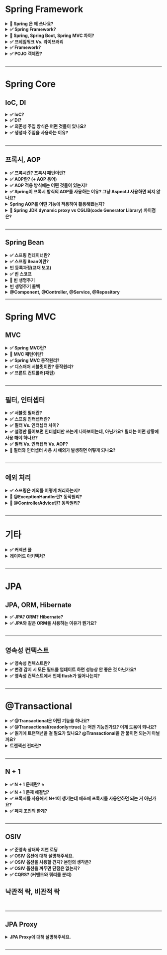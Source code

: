 # Spring Framework

<details>
    <summary><b>🔼 Spring 은 왜 쓰나요?</b></summary>

- Java 기반의 프레임워크 👉  **Java가 갖는 객체 지향 언어의 특성을 잘 살릴 수 있는 프레임워크** 
- 예) IoC, DI의 개념을 활용하여 다형성을 충분히 만족시킴   

</details>

<details>
    <summary><b>✅ Spring Framework?</b></summary>

- 자바 엔터프라이즈 개발을 편하게 해주는 **경량급 오픈소스 애플리케이션 프레임워크**
- 엔터프라이즈 애플리케이션을 개발하는데 필요한 인프라를 제공함으로써, 개발자는 비즈니스 로직에만 집중할 수 있다. 
- 스프링의 프레임워크의 중요한 특징으로는 `의존성 주입`, `제어의 역전` 등이 있다.  

---

### Spring 

- 자바 엔터프라이즈 개발을 편하게 해주는 **경량급 오픈소스 애플리케이션 프레임워크**
- **Lightweight Java Applicaion Framework**
  - 목표: POJO 기반(경량급)의 엔터프라이즈 애플리케이션 개발을 쉽고 편하게 할 수 있게한다.
  - 자바 애플리케이션을 개발하는데 필요한 인프라를 제공 👉 개발자는 애플리케이션 비즈니스 로직에 집중할 수 있게 된다.
- 동적인 웹 사이트를 개발하기 위한 여러 가지 서비스를 제공한다.

> 💡 자바 엔터프라이즈
>  - 웹 프로그래밍에 필요한 기능을 다수 포함
>  - JSP, Servlet, JDBC 등

</details>

<details>
    <summary><b>🔼 Spring, Spring Boot, Spring MVC 차이?</b></summary>

---

- `Spring`
  - POJO 객체 기반의 엔터프라이즈 애플리케이션 개발을 쉽고 편하게 할 수 있게하는 프레임워크
  - `DI`, `IoC`를 적절히 사용해서 느슨하게 결합된 애플리케이션을 개발할 수 있게함.
  - 문제: 스프링 기반으로 개발을 할 때 **필요한 라이브러리를 등록하기 위한 많은 설정을 필요로 한다.** 
    - 라이브러리간 종속성, 버전 호환성 등을 신경써야함

- `Spring Boot` 
  - 스프링 프레임워크의 모듈
  - 스프링에서 제공하는 **많은 라이브러리를 기본 설정 값으로 자동으로 설정**할 수 있게 해준다.
    - 👉 Spring MVC 역시 편하게 사용할 수 있도록 해준다.
  - **개발자는 종속성이나 버전 호환성에 대해 걱정할 필요가 없게 됨**

- `Spring MVC`
  - MVC 패턴을 구현할 수 있도록 지원해주는 스프링 '프레임워크'

--- 

- [Spring Boot vs. Spring MVC vs. Spring 의 비교](https://blog.naver.com/PostView.nhn?isHttpsRedirect=true&blogId=sthwin&logNo=221271008423&parentCategoryNo=&categoryNo=50&viewDate=&isShowPopularPosts=true&from=search)

</details>

<details>
    <summary><b>✅ 프레임워크 Vs. 라이브러리</b></summary>

- 공통점
  - 둘 다 **다른 누군가가 작성해둔 코드**, 프로젝트를 위해서 가져다 쓴다.
- 차이점
  - **프로그램 `제어의 주도권`이 누구한테 있느냐**
- `프레임워크`
  - 이미 정해진 규칙에 따라 코드를 작성하고, 프레임워크가 내가 작성한 코드를 호출하여 프로그램을 제어 
  - 라이브러리를 포함
  - `JUnit5`를 사용하여 코드를 작성하고, 실행은 Junit의  `@Test` 어노테이션이 대신해준다.  
- `라이브러리`
  - 내가 코드를 호출해서 컨트롤하는 거면 라이브러리. 

![](https://img1.daumcdn.net/thumb/R1280x0/?scode=mtistory2&fname=https%3A%2F%2Fblog.kakaocdn.net%2Fdn%2FXs3xz%2FbtqHByulBdl%2Fku7QE8veHKu4qzKeWkIPVk%2Fimg.png)

---

- https://www.youtube.com/watch?v=t9ccIykXTCM
- https://nhj12311.tistory.com/382

</details>

<details>
    <summary><b>✅ Framework?</b></summary>

- 프레임워크란 응용 프로그램이나 소프트웨어 솔루션 개발을 수월하기 위해 구조, 틀이 제공된 소프트웨어 환경

</details>


<details>
    <summary><b>✅ POJO 객체란?</b></summary>

- 프레임워크 인터페이스나 클래스를 구현하거나 확장하지 않은 단순 클래스
- Java에서 제공하는 기본 API외에는 종속되지 않아 코드가 간결하고 테스트 자동화에 유리
- Spring에서는 도메인과 비즈니스 로직을 수행하는 대상 이 POJO 대상이 될 수 있다. 

</details>

<br>

---

# Spring Core

## IoC, DI

<details>
    <summary><b>✅ IoC?</b></summary>

- 객체의 생성에서부터 생명주기의 관리까지 모든 객체에 대한 제어권이 바뀐 것을 의미 
  - 또는 제어 권한을 자신이 아닌 다른 대상에게 위임하는 것

- 개발자는 프레임워크에 필요한 부품을 개발하고 조립하는 방식으로 개발 &  최종 호출은 개발자가 아니라 프레임워크의 내부에서 결정된 대로 이뤄지게 되는데 이런 현상을 `제어의 역전`이라고 함

- Spring에서는 `IoC 컨테이너`를 통해 객체의 생성주기를 관리함으로써 `IoC`를 구현

</details>

<details>
    <summary><b>✅ DI?</b></summary>

- DI는 스프링에서 지원하는 `IoC의 형태`
- **클래스 사이의 의존관계를 빈 설정 정보를 바탕으로 컨테이너가 자동으로 연결해주는 것**
  - Bean 설정 파일에 의존관계가 필요하다는 정보만 추가함으로써 👉 오브젝트의 레퍼런스를 컨테이너가 주입을 해준다.
  - 런타임에 동적으로 의존관계가 생긴다. (컨테이너가 흐름의 주체가 된다.)

- 장점 
  - DI를 통해 `결합도`를 낮출 수 있다.
  - 객체에 대한 독립적인 테스트가 가능해진다. 
- 단점
  - DI를 설정하는 작업이 필요하므로, 간단한 프로그램에서는 이 과정이 번거로울 수 있음.
  - 코드 추적이 어려움. 
    - 의존성이 주입되었을 때 비로소 어떤 객체가 주입되었는지 알 수 있다.

> 💡 `컨테이너` 
>  - 프레임워크기반의 개발에서는 프레임워크가 자신이 흐름의 주체가 되어 필요할 때마다 애플리케이션을 호출하여 진행
>  - 이 때 `흐름의 제어권`을 가지는 것이 컨테이너

> 💡 `결합도`: 구현체에 의존하느냐 추상체에 의존하느냐

---

- https://www.nextree.co.kr/p11247/

</details>

<details>
    <summary><b>✅ 의존성 주입 방식은 어떤 것들이 있나요?</b></summary>

- 생성자 주입
  - 필요한 의존성을 모두 포함하는 생성자를 만들고, 해당 생성자를 통해 의존성 주입
  - 생성자 호출 시점에 딱 한 번만 주입되는 것이 보장됨
  - **불변, 필수** 의존관계에 사용.

- Setter 주입
  - 필드값을 수정하는 메서드를 통해 주입
  - **선택, 변경** 가능성이 있는 의존관계에 사용

```java
@Autowired
public void setMemberRepository(MemberRepository memberRepository) {
    this.memberRepository = memberRepository;
}
  ```


- 필드 주입 
  - 필드에 `@Autowired`를 통해 의존성 주입
  - 외부에서 접근이 불가능
  - DI 프레임워크가 없으면 아무것도 할 수 없는 객체가 된다.
  - 외부에서 접근이 불가능해서 테스트 하기 힘들다는 치명적인 단점

</details>

<details>
    <summary><b>✅ 생성자 주입을 사용하는 이유?</b></summary>

- **대부분의 의존성 주입은 한 번 일어나고 난 뒤에 애플리케이션 종료때까지 유지 됨**
  - 중간에 의존관계가 변경되면 예상치 못한 흐름으로 넘어간다. 👉 의도와 다르게 동작 위험
- `Setter 주입`을 사용하면 `public`으로 접근 제어를 열어야하고, 누군가 실수로 필드값을 변경할 수도 있다. 
- `필드 주입`의 경우 외부에서 접근이 불가능하므로 테스트를 할 수가 없다. 
- 생성자 주입은 객체를 생성할 때 딱 1번만 호출되므로 이후에 호출되는 일이 없다. 따라서 불변하게 설계할 수 있다.

</details>

<br>

---

## 프록시, AOP

<details>
    <summary><b>✅ 프록시란? 프록시 패턴이란?</b></summary>

### 프록시

- 클라이언트가 요청한 결과를 서버에 직접 요청하는 것이 아닌, **대리자를 통해서 간접적으로 요청**할 수 있는데, 여기서 대리자를 `프록시`라 한다.
- 클라이언트 ➡️ 프록시 ➡️ 서버

- 특징 
  - `대체 가능성` 
    - 객체에서 프록시가 되려면, 클라이언트는 실제 서버에게 요청했는지 프록시에게 요청했는지 조차 몰라야한다.

- 주요 기능 
  - `접근 제어`
    - 권한에 따른 접근 차단
    - 캐싱
    - 지연 로딩
  - `부가 기능 추가`
    - 원래 서버가 제공하는 기능에 대해 부가 기능 수행
    - 예) 요청값이나 응답값을 조

### 프록시 패턴 

- 프록시를 이용하여 **특정 객체에 대한 접근을 제어하거나 기능을 추가**할 수 있는 패턴

- 예시
  - JPA에서, 연관된 엔티티를 조회할 때 `Lazy Loading`으로 설정한 경우 프록시 객체가 주입됨.
  - `@Transactional`을 이용하면 스프링 AOP로 인해 해당 객체의 프록시 객체를 만들어서 주입하여 사용.

- 장점
  - `OCP` 만족
    - 기능은 확장하면서, 기존 객체의 변경은 없음 👉 `OCP`

- 단점
  - 프록시 객체가 생성됨에 따라 복잡도 증가. 처리 속도 증가

</details>



<details>
    <summary><b>✅ AOP란? (+ AOP 용어)</b></summary>

### AOP (Aspect-Oriented Programming)

- **애플리케이션 로직을 핵심 기능과 부가 기능으로 나누고, 여러 곳에서 사용되는 부가 기능. 즉 공통 관심 사항을 분리하는 방식의 프로그래밍**을 말한다.
  - 예) 로깅, 데이터베이스 연결
  
- 장점
  - **중복 코드가 줄어듦**
  - **변경 지점이 하나**가 되도록 잘 모듈화 시킴 👉 OOP 단점 극복

### 용어 정리



</details>

<details>
    <summary><b>✅ AOP 적용 방식에는 어떤 것들이 있는지?</b></summary>

### 1. 컴파일 시점 

- `.java` 파일을 컴파일러를 이용해서 `.class`를 만드는 시점에 부가 로직을 추가하는 방식.

- 단점
  - AspectJ가 제공하는 별도의 컴파일러를 사용해야하고, 설정이 복잡. 
  - `AspectJ`를 직접 사용해야한다

- 조인 포인트
  - 모든 지점(생성자, 필드값 접근, static 메서드 접근 & 실행)

> 💡 조인 포인트?
> - 생성자, static 메서드 접근 & 실행 등 **AOP를 적용할 수 있는 지점**
   
### 2. 클래스 로딩 시점 

- `.class` 파일을 `JVM`에 올리기 전에 바이트코드를 조작하여 위빙하는 방식(로드타임 위빙)

- 단점
  - 자바를 실행할 때 별도의 옵션(java -javaagent)을 통해 클래스 로더 조작기를 지정해야함
    - 번거롭고 운영하기 어려움
  - `AspectJ`를 직접 사용해야한다

- 조인 포인트
  - 모든 지점(생성자, 필드값 접근, static 메서드 접근 & 실행)

> 💡 위빙
> - 원본 로직에 부가 로직이 추가되는 것
> - 애스펙트와 실제 코드를 연결해서 붙이는 것

### 3. 런타임 시점

- 클래스 로더에 클래스가 올라가고, **자바가 이미 실행되고 난 후에 부가로직을 추가하는 방식**
- 실제 대상 코드는 그대로 유지. 프록시를 통해 부가 기능이 적용
  - 항상 프록시를 통해야 부가 기능을 사용할 수 있다.
- `Spring AOP`가 사용하는 방식

- 장점
  - 별도의 컴파일러나 실행 옵션을 지정하지 않아도 된다. 스프링만 있으면 사용가능.

- 조인 포인트
  - **메서드 실행 시점으로 제한**된다.
    - **프록시는 메서드 오버라이딩 개념으로 동작**하기 때문에 생성자나 static 메서드, 필드값 접근에는 사용 불가.

---

> 💡스프링은 AspectJ의 문법을 차용하고 프록시 방식의 AOP를 적용한다. AspectJ를 직접 사용하는 것이 아니다. 

</details>

<details>
    <summary><b>✅ Spring이 프록시 방식의 AOP를 사용하는 이유? 그냥 AspectJ 사용하면 되지 않나요?</b></summary>

- 그냥 AspectJ를 사용하면 `런타임`이 아닌 `컴파일 타임`과 `클래스 로드` 시점에 애스펙트를 적용해야함
- 그러기 위해서는 **별도의 컴파일러**를 사용하거나 **자바 실행옵션**, **AspectJ 전용 문법**등 번거롭고 복잡함
- 👉 스프링만 있으면 사용가능한 DI, IoC 개념 등을 이용하여 프록시를 이용해 AOP를 적용 가능. 

</details>

<details>
    <summary><b>Spring AOP를 어떤 기능에 적용하여 활용해봤는지?</b></summary>
</details>

<details>
    <summary><b>🔼 Spring JDK dynamic proxy vs CGLIB(code Generator Library) 차이점은?</b></summary>

- 기존 Proxy 패턴을 이용한 프록시의 문제
  - 부가 기능 코드의 중복이 생긴다
  - 매번 프록시 객체를 생성해야함 👉코드의 복잡도 증가 

![](https://img1.daumcdn.net/thumb/R1280x0/?scode=mtistory2&fname=https%3A%2F%2Fblog.kakaocdn.net%2Fdn%2FezX5oG%2FbtrOY9OTpAj%2ForkSBdcoHI8SHP1WeVmQHK%2Fimg.png)

- Spring AOP를 통해 프록시 객체를 생성할 때, 해당 객체가 인터페이스를 구현 유무의 차이
  - 구현하는 경우 👉 JDK dynamic proxy
  - 구현 안 하는 경우 👉 CGLIB

- ProxyBeanFactory
  - Spring에서 프록시를 Bean으로 만들어주는 하나의 객체

- JDK Dynamic Proxy
  - Reflection을 이용하여 프록시 객체를 생성 👉 속도가 느리다. (동적으로 Class를 Load 하고, Heap에 객체를 띄우는 선행 절차가 존재하기에 나타나는 결과이다.)
  - 인터페이스가 있어야 한다.
- CGLIB
  - 바이트 코드를 조작해서 프록시를 만듦으로 빠르다.
  - 상속 방식으로 구현되어 인터페이스가 없어도된다.
  - Spring Boot의 기본 방식

---

- https://huisam.tistory.com/entry/springAOP
- https://gmoon92.github.io/spring/aop/2019/04/20/jdk-dynamic-proxy-and-cglib.html

</details>

<br>

---


## Spring Bean

<details>
    <summary><b>✅ 스프링 컨테이너란?</b></summary>

- **자바 객체의 생명 주기를 관리하며, 생성된 자바 객체들에게 추가적인 기능을 제공하는 역할**
- 예를 들면, 스프링 빈을 생성하고, 의존성 주입이 필요한 곳에 레퍼런스를 할당해준다.
- `ApplicationContext`를 스프링 컨테이너라고 한다. 

</details>

<details>
    <summary><b>✅ 스프링 Bean이란?</b></summary>

- 스프링 컨테이너 안에 들어있는 객체
- 스프링 컨테이너 초기화 시 빈 객체 생성, 의존 객체 주입 및 초기화
- 스프링 컨테이너 종료 시 빈 객체 소멸

</details>

<details>
    <summary><b>빈 등록과정(교재 보고)</b></summary>



</details>

<details>
    <summary><b>✅ 빈 스코프</b></summary>

- 빈 스코프란, **빈이 존재할 수 있는 범위**를 의미

### 스프링이 지원하는 다양한 스코프 범위

- `싱글톤 스코프`
  - 스프링 빈의 기본 스코프
  - 스프링 컨테이너의 시작과 종료까지 1개의 객체로 유지
  - **싱글톤 빈 객체는 여러 쓰레드에 의해 공유되기 때문에 Stateless로 설계하는 것이 중요**

- `프로토타입 스코프`
  - 빈의 생성, 의존관계 주입, 초기화까지만 관여하고 더 이상 컨테이너가 관리하지 않는 스코프
  - 매번 **요청마다 생성하고** 클라이언트에게 반환한다음에 더 이상 관리 안 함
  - **싱글톤은 스프링 컨테이너가 생성될 때 빈이 생성되는데, 프로토타입은 요청이 있을 때만 생성됨**
  - @Autowired의 지원을 받을 수 있음 -> DI 가능 
  - [언제 사용하는가](https://www.inflearn.com/questions/415649/%ED%94%84%EB%A1%9C%ED%86%A0%ED%83%80%EC%9E%85-%EB%B9%88%EC%97%90-%EB%8C%80%ED%95%9C-%EC%A7%88%EB%AC%B8)

```java
@Scope("prototype")
@Component
public class HelloBean {}
```

- 웹 관련 스코프
  - `request`
    - 웹 요청이 들어오고 나갈 때까지 유지되는 스코프
    - 로깅을 하기 위해 요청이 들어올 때 생성할 때 로깅, 빈이 종료되기전에 `@PreDestroy`로 로깅 남긴다.
  - `session`
    - 웹 세션이 생성되고 종료될 때까지 유지되는 스코프
  - `application`
    - 웹의 서블릿 컨텍스트와 같은 범위로 유지되는 스코프
      - 서블릿 컨텍스트는 web application내에 있는 모든 서블릿들을 관리하며 정보공유할 수 있게 도와 주는 역할 을 하는데, 톰캣 컨테이너가 실행 시 애플리케이션 하나당 한개의 서블릿컨텍스트가 생성된다.
      - 생명 주기는 보통 톰캣의 시작과 종료와 일치한다.

</details>

<details>
    <summary><b>🔼 빈 생명주기</b></summary>

> 스프링 컨테이너 생성 -> 스프링 빈 생성 -> 의존 관계 주입 -> 초기화 콜백 -> 사용 -> 소멸 전 콜백 -> 스프링 컨테이너 종료
- 스프링 컨테이너에 의해 생명주기가 관리된다.
- 스프링 컨테이너 초기화 시 빈 객체 생성, 의존 관계를 주입하고 초기화 
- 싱글톤 빈들은 컨테이너 종료 전 소멸 전 콜백이 발생
- 초기화와 소멸 메서드는 애노테이션으로 @PostConstruct, @PreDestroy 를 사용하는 것이 권장된다

</details>

<details>
    <summary><b>빈 생명주기 콜백</b></summary>



</details>


<details>
    <summary><b>@Component, @Controller, @Service, @Repository</b></summary>
</details>

---

# Spring MVC

## MVC

<details>
    <summary><b>✅ Spring MVC란?</b></summary>

- **웹 애플리케이션 개발을 위한 MVC 패턴 기반의 Spring 프레임워크**
- `디스패처 서블릿` 등을 활용하여 해당 애플리케이션으로 들어오는 모든 요청을 핸들링 & 공통 작업을 처리

</details>

<details>
    <summary><b>🔼 MVC 패턴이란?</b></summary>

- 정의
  - 애플리케이션의 개발 영역을 Model, View, Controller로 나눠 각 역할에 맞는 코드를 작성
  - 사용자 인터페이스(UI)와 도메인 로직을 분리함으로써 서로에게 영향이 가지 않게한다. 
    - 👉 각자의 독립적인 개발과 유지보수를 용이하게 함

- MVC
  - Model
    - 데이터와 비즈니스 로직을 처리  
    - 비즈니스 로직을 처리한 데이터의 결과
  - View
    - 클라이언트에게 보여줄 화면을 처리 
  - Controller
    - 클라이언트에게 요청을 받는 엔드포인트
    - Model에게 요청을 전달하고, 데이터를 리턴 받아 처리 & View로 리턴

- 장점
  - 과거에는 Controller에 다 담아두고 처리했다.
  - 기능 별로 코드를 분리하여, 가독성을 높이고 재사용성을 증가시킨다.

- 단점  
  - 프로그램 규모가 커짐에 따라 유지보수가 쉽지 않음(why?)

</details>

<details>
    <summary><b>✅ Spring MVC 동작원리?</b></summary>

![](https://camo.githubusercontent.com/d7cef9e49a490593b9ef01173bc8b685394a898e62d254e323ea5a6931279763/68747470733a2f2f6261636b746f6e792e6769746875622e696f2f6173736574732f696d672f706f73742f696e746572766965772f736572766c65742d362e504e47)

1. 디스패처 서블릿이 요청을 받음
2. 핸들러 매핑을 통해 요청을 처리할 핸들러 조회
3. 핸들러에게 요청을 위임할 핸들러 어댑터를 조회, 핸들러에게 요청 위임
4. 핸들러는 비즈니스 로직을 수행하고 `ModelAndView` 로 변환해서 반환
   - ModelAndView: 
     - 디스패처 서블릿에 의해 처리될 뷰를 직접 지정할 수 있고 Model(entity)부분에 있는 데이터를 전달 할 수 있도록 하는 객체
5. viewResolver를 호출
   - 적절한 viewResolver를 찾고 해당 viewResolver를 호출한다.
   - RestController라면 이 과정과 이후 과정 없이 컨버터를 이용해 바로 결과값을 리턴한다.
   - `ViewResolver`:
     - ModelAndView 객체를 View 영역으로 전달하기 위해 알맞은 View 정보를 설정하는 역할 
6. view 반환
   - viewResolver는 뷰의 논리 이름을 물리 이름으로 바꾸고, 렌더링 역할을 담당하는 뷰 객체를 반환
7. view 렌더링
   

</details>

<details>
    <summary><b>✅ 디스패처 서블릿이란? 동작원리?</b></summary>

- 정의
  - HTTP 프로토콜로 들어오는 모든 **요청을 가장 먼저 받아**, **적합한 컨트롤러를 찾아 요청을 위임하는 `프론트 컨트롤러`**
  
- 장점
  - 과거에는 서블릿에 대해 URL을 매핑하기 위해 web.xml 에 모두 등록해줘야 했음 
  - 👉 **디스패처 서블릿의 등장으로 해당 어플리케이션으로 들어오는 모든 요청을 핸들링**해주고 `공통 작업`을 처리
  - **컨트롤러만 구현해두면 디스패처 서블릿이 알아서 요청을 위임해주게 됨**

- 동작원리 

![](https://img1.daumcdn.net/thumb/R1280x0/?scode=mtistory2&fname=https%3A%2F%2Fblog.kakaocdn.net%2Fdn%2FbImFbg%2FbtrGzZMTuu2%2FCkY4MiKvl5ivUJPoc5I3zk%2Fimg.png)

1. 클라이언트의 요청을 디스패처 서블릿이 받음
2. 요청을 위임할 컨트롤러 조회 
   - 핸들러 매핑을 통해 URL에 매핑된 핸들러(컨트롤러)를 조회
3. 요청을 핸들러로 전달할 `핸들러 어댑터`를 찾아 요청을 위임
   - 직접 요청을 전달하는 것이 아니라 어댑터를 통해 위임하는 이유
     - 컨트롤러의 구현 방식(Controller 인터페이스, 어노테이션)이 다양하므로
   - 어댑터 패턴
     - 호환되지 않는 인터페이스를 가진 객체들이 협업할 수 있도록 하는 구조적 디자인 패턴
4. 핸들러 어댑터가 컨트롤러에게 요청을 위임
   - 컨트롤러로 요청을 위임한 전/후에 공통적인 작업이 필요
   - 예시
     - 인터셉터
     - `ArgumentResolver` 👉 `@RequestBody`, `@RequestParam` 등을 처리
     - `ReturnValueHandler` 👉 ResponseEntity의 Body를 직렬화
5. 비즈니스 로직 처리
6. 컨트롤러가 리턴값을 리턴
7. 핸들러 어댑터가 리턴값을 처리
   - `ReturnValueHandler` 👉 ResponseEntity의 Body를 직렬화
8. 서버의 응답을 클라이언트로 반환함
   - 필터를 거쳐 최종적으로 클라이언트로 반환

--- 

- [[Spring] Dispatcher-Servlet(디스패처 서블릿)이란? 디스패처 서블릿의 개념과 동작 과정](https://mangkyu.tistory.com/18)

</details>

<details>
    <summary><b>✅ 프론트 컨트롤러(패턴)</b></summary>

- 정의 
  - 서블릿 컨테이너의 제일 앞에서, 서버로 들어오는 클라이언트의 모든 요청을 받아 처리해주는 컨트롤러. 
  - MVC 구조에서 함께 사용되는 디자인 패턴

- 서블릿 컨테이너
  - WAS 내부에서 개발자 대신 서블릿을 관리

</details>

<br>

---

## 필터, 인터셉터 

<details>
    <summary><b>✅ 서블릿 필터란?</b></summary>

- 서블릿에서 제공하는 기능으로, **디스패처 서블릿에 요청이 전달되기 전/후** 에 URL 패턴에 맞는 요청에 대해 부가작업을 처리할 수 있는 기능 제공

- `웹 컨테이너`에서 관리

- 용도
  - 모든 요청에 대한 로깅/검사
  - 이미지/데이터 압축, 문자열 인코딩

- 메서드
  - `init()`
    - 필터 객체 초기화.
  - `doFilter()`
    - URL 패턴에 맞는 모든 HTTP 요청이 디스패처 서블릿으로 전달되기 전에 웹 컨테이너에 의해 실행되는 메소드
  - `destroy()`
    - 필터 객체가 소멸될 때 호출되는 메서드
    - 서블릿 컨테이너가 종료될 때 1회 호출 

</details>

<details>
    <summary><b>✅ 스프링 인터셉터란?</b></summary>

- Spring이 제공하는 기술로써, 디스패처 서블릿이 **컨트롤러를 호출하기 전/후**에 요청과 응답을 참조하거나 가공할 수 있는 기능을 제공.

- `스프링 컨테이너`에서 관리 
  - `@ControllerAdvice`, `@ExceptionHandler` 와 같은 스프링에서 제공하는 예외처리 사용 가능.
  
- 용도
  - API 호출에 대한 로깅/검사
  - Controller로 넘겨주는 데이터의 가공

- 메서드 
  - `preHandle()`
    - 핸들러 호출 전 실행
  - `postHandle()`
    - 핸들러 호출 후 실행
    - 핸들러(컨트롤러) 하위 계층에서 예외 발생 시 실행 X
  - `afterCompletion()`
    - 핸들러 호출 후 `postHandle()`까지 실행되고 나서 실행
    - 뷰가 렌더링 된 이후에 호출
    - 핸들러(컨트롤러) 하위 계층에서 예외 발생하더라도 반드시 실행 됨.
  
<img width="777" alt="image" src="https://github.com/haero77/Today-I-Learned/assets/65555299/5c531635-fe07-4fb3-8fd1-a04235c87c7b">


</details>

<details>
    <summary><b>✅ 필터 Vs. 인터셉터 차이?</b></summary>

- **관리되는 컨테이너**가 다르다.
  - 필터는 웹 컨테이너
  - 인터셉터는 스프링 컨테이너에서 관리 👉 Spring 에서 제공하는 예외처리 가능.

- **Spring 예외 처리 적용 여부**
  - 인터셉터는 스프링 컨텍스트 안에서 관리되므로 `@ControllerAdvice`, `@ExceptionHandler` 와 같은 스프링에서 제공하는 예외처리 사용 가능.

- **HttpServletRequest, Response 객체 조작 여부** 
  - 필터는 다음 필터로 넘어가기 전에 Request, Response **객체 자체를 변경 가능** 
  - 인터셉터는 Request, Response 객체 자체를 변경할 수는 없지만 **값은 조작 가능**
  
</details>

<details>
    <summary><b>✅ 설명만 들어보면 인터셉터만 쓰는게 나아보이는데, 아닌가요? 필터는 어떤 상황에 사용 해야 하나요?</b></summary>

- 둘의 가장 큰 차이는 스프링 컨텍스트에 속하냐의 여부.

- 필터는 스프링 컨텍스트에 속하지 않는다.
  - **스프링과 무관하게 전역적으로 처리해야하는 작업**에 사용하면 좋다.
    - 예) 문자열 인코딩
    
- 인터셉터는 스프링 컨텍스트에 속한다. 
  - 클라이언트의 요청에 대해 전역적으로 처리 해야하는 작업에 사용하면 좋다.
  - 예를 들면 `인가`는 특정 그룹에 대해서는 권한이 없는 등의 처리를 해주어야하는데, 이러한 작업들을 컨트롤러와 가까운 인터셉터가 처리하기 좋다. 

</details>

<details>
    <summary><b>✅ 필터 Vs. 인터셉터 Vs. AOP?</b></summary>

- **사용 목적의 차이**
  - 웹과 관련된 공통 관심사를 처리할 때는 HTTP 헤더나 URL 정보 등도 필요한데, 필터와 인터셉터는 **`HttpServletRequest` 객체를 제공.** 
  - `필터`: 
    - 스프링과 무관하게 처리해야하는 작업
    - 예) 문자열 인코딩
  - `인터셉터`: 
    - Controller로 넘겨주는 정보(데이터)의 가공
    - 예) 특정 사용자는 특정 기능을 사용 못하게 막는 등의 세부적인 보안 작업
  - `AOP`: 
    - 비즈니스단의 메서드에서 조금 더 세밀하게 조정하고 싶을 때. 
    - 예) 특정 메서드의 트랜잭션 처리

- **적용 대상, 실행 위치가 다름**
  - 필터, 인터셉터: 
    - 적용 대상을 URL로 구분
    - 필터는 디스패처 서블릿 전/후
    - 인터셉터는 컨트롤러 전/후
  - AOP: 
    - URL, 파라미터, 어노테이션 등 PointCut이 지원하는 방법으로 대상 지정 

---

- [[Spring] Filter, Interceptor, AOP 차이 및 AOP를 사용하여 Logging을 구현한 이유](https://velog.io/@miot2j/Spring-Filter-Interceptor-AOP-%EC%B0%A8%EC%9D%B4-%EB%B0%8F-AOP%EB%A5%BC-%EC%82%AC%EC%9A%A9%ED%95%98%EC%97%AC-Logging%EC%9D%84-%EA%B5%AC%ED%98%84%ED%95%9C-%EC%9D%B4%EC%9C%A0)

</details>

<details>
    <summary><b>🔼 필터와 인터셉터 사용 시 예외가 발생하면 어떻게 되나요?</b></summary>

- 필터에서 예외처리가 되지 않으면 WAS에서 예외를 전달받고, 해당 예외를 처리할 예외 페이지가 있는지 찾는다.

- 인터셉터의 겨우
  - preHandle : 컨트롤러 호출 전에 호출된다.
  - postHandle : 컨트롤러에서 예외가 발생하면 postHandle 은 호출되지 않는다.
  - afterCompletion : afterCompletion 은 항상 호출된다. 이 경우 예외( ex )를 파라미터로 받아서 어떤 예외가 발생했는지 로그로 출력할 수 있다.

</details>

<br>

---

## 예외 처리

<details>
    <summary><b>✅ 스프링은 예외를 어떻게 처리하는지?</b></summary>

### WAS

```java
1. WAS(/error-ex, dispatchType=REQUEST) -> 필터 -> 서블릿 -> 인터셉터 -> 컨트롤러
2. WAS(여기까지 전파) <- 필터 <- 서블릿 <- 인터셉터 <- 컨트롤러(예외발생)
3. WAS 오류 페이지 확인
4. WAS(/error-page/500, dispatchType=ERROR) -> 필터(x) -> 서블릿 -> 인터셉터(x) -> 컨트롤러(/error-page/500) -> View
```

- 컨트롤러에서 발생한 예외가 처리가 되지 않으면 WAS까지 예외가 전파된다.
- WAS에서는 오류 페이지가 있는지 확인해서, 다시 요청을 보내 에러 페이지 View를 렌더링하게 된다. 
  - WAS는 오류 페이지 경로를 찾아서 내부에서 오류 페이지를 호출한다. 이때 오류 페이지 경로로 필터, 서블릿, 인터셉터, 컨트롤러가 모두 다시 호출된다.
    - 실제로는 `DispatcherType` 옵션은 기본적으로 `REQUEST`로 되어 있어 예외 발생 시 필터 객체가 다시 초기화 되지는 않는다. (예외 발생시 `DispatcherType`은 `ERROR`)
    - 인터셉터 역시 `excludePattern`을 사용하면 된다.

### Spring Boot의 예외처리 

- 스프링 부트는 기본적으로 에러 발생 시 `/error`를 오류 페이지로 요청
  - `BasicErrorController`를 이 경로를 기본으로 받는다.
- 클라이언트의 `Accept` 헤더값이 `text/html`인 경우 오류 화면을 제공
- 아닌 경우, `ResponseEntity`로 HTTP Body에 JSON 데이터를 반

</details>

<details>
    <summary><b>🔼 @ExceptionHandler란? 동작원리?</b></summary>

- API 예외 문제를 해결하기 위해 스프링에서 제공하는 예외처리 방법
- `@ExceptionHandler`를 사용하면 `ExceptionHandlerExceptionResolver`에서 예외처리

### 동작 원리

- 예외가 발생
- 예외 처리기 ExceptionHandlerExceptionResolver가 동작
  - 예외 발생 핸들러에 @ExceptionHandler가 있는지 검사
  - @ExceptionHandler 있으면 처리, 없으면 @ContollerAdvice로 넘어감
  - @ContollerAdvice에서 적합한 @ExceptionHandler가 있는지 검사하고 없으면 넘어감
- ResponseStatusExceptionResolver가 동작함
- DefaultHandlerExceptionResolver가 동작
- 적합한 ExceptionResolver가 없으므로 예외가 서블릿까지 전달되고, 서블릿은 SpringBoot가 진행한 자동 설정에 맞게 BasicErrorController로 요청을 다시 전달함

---

- [[Spring] 스프링의 다양한 예외 처리 방법(ExceptionHandler, ControllerAdvice 등) 완벽하게 이해하기 - (1/2)](https://mangkyu.tistory.com/204)

</details>

<details>
    <summary><b>🔼 @ControllerAdvice란? 동작원리?</b></summary>

- @ExceptionHandler 를 전역적으로 적용 가능하다.
  - 여러 컨트롤러에서 발생한 예외를 처리 가능.

---

- https://mangkyu.tistory.com/204

</details>

<br>

---

# 기타

<details>
    <summary><b>✅ 커넥션 풀</b></summary>

- 데이터베이스와의 연결 비용을 줄이기 위해, 미리 연결을 맺어 놓고 이것을 관리하는 것
- 요청이 있을 때 커넥션을 할당하고, 처리가 끝나면 커넥션 풀에게 반납

</details>

<details>
    <summary><b>레이어드 아키텍처?</b></summary>

</details>

<br>

---

# JPA

## JPA, ORM, Hibernate

<details>
    <summary><b>✅ JPA? ORM? Hibernate?</b></summary>

### JPA(Java Persistence API)

- JPA는 자바 진영에서 ORM 기술의 표준.
- JPA는 ORM을 사용하기 위한 인터페이스의 모음. 
  - 즉, 단순한 명세이기 때문에 **구현이 없다.**  👉 `Hibernate`는 JPA를 구현한 **구현체**

![](https://gmlwjd9405.github.io/images/inflearn-jpa/jpa-basic-structure.png)

- JPA는 애플리케이션과 JDBC사이에서 동작

### ORM(Object-Relational Mapping)

- 객체와 관계형 데이터베이스를 매핑해주는 기술
- 객체와 관계형 데이터베이스가 갖는 서로 다른 패러다임의 불일치를 해결하기 위해서 사용.
- 객체는 객체대로, 관계형 데이터베이스는 관계형 데이터베이스대로 설계. 👉 ORM 프레임워크가 중간에서 매핑을 해준다.

### Hibernate

- JPA는 ORM을 사용하기위한 인터페이스의 모음. 
- Hibernate 는 명세된 기능을 사용하기 위한 JPA의 구현체

</details>

<details>
    <summary><b>✅ JPA와 같은 ORM을 사용하는 이유가 뭔가요?</b></summary>

> 👉 "**객체와 관계형 데이터베이스가 갖는 서로 다른 패러다임의 불일치를 해결하기 위해서 사용.**" 

--- 

- 애플리케이션이 발전해가면서 내부의 **복잡성**도 커짐
- **비즈니스 요구사항을 정의한 도메인 모델도 객체로 모델링**하면 객체지향 언어가 가진 장점들을 활용하여 복잡성 제어 가능
- 장점: 추상화, 캡슐화 등 복잡성을 제어 가능
- **관계형 데이터베이스는 데이터 중심으로 구조화**되고, 객체 지향과 같은 개념들이 없음.
- 👉 객체를 RDB에 저장하고 조회하기 위해 수많은 보일러 플레이트 코드들이  비용으로 발생함.
- 패러다임의 불일치 문제를 해결함으로써 이같은 문제 해결

</details>

<br>

---

## 영속성 컨텍스트

<details>
    <summary><b>✅ 영속성 컨텍스트란?</b></summary>

> 👉 엔티티를 영구적으로 저장하는 환경.

--- 

### 영속성 컨텍스트

- 정의 
  - 엔티티를 영구적으로 저장하는 환경

- 장점
  - `1차 캐시`
  - `동일성 보장`
  - `트랜잭션을 지원하는 쓰기 지연`
  - `변경 감지`
  - `지연 로딩`

- 단점 
  - 정확히 어떤 쿼리가 실행될 지 예측할 수 없음.
    - 연관된 엔티티 조회 시 `N+1` 문제 발생 가능

### 1차 캐시 

- 정의 
  - _'영속성 컨텍스트가 내부적으로 갖는 캐시'_ 

- 장점 
  - 조회하는 엔티티가 있으면 DB를 조회하지 않고 1차 캐시에서 먼저 조회 
    - 👉 쿼리를 실행하지 않으므로 성능 향상 
  - JPA는 1차 캐시를 통해 `REPEATABLE READ` 트랜잭션 격리 수준을 데이터베이스가 아닌 애플리케이션 차원에서 제공
    - 👉 트랜잭션이 두 개 이상 수행될 때 생길 수 있는 동시성 문제(`Dirty Read`, `Non-Repeatable Read`)를 해결

### 변경 감지 

- _'엔티티의 변경사항을 데이터베이스에 자동으로 반영하는 기능'_


</details>

<details>
    <summary><b>✅ 변경 감지 시 모든 필드를 업데이트 하면 성능상 안 좋은 것 아닌가요? </b></summary>

- 모든 필드를 사용하면 **수정 쿼리가 항상 같다.**
  - 👉 애플리케이션 로딩 시점에 **수정 쿼리를 미리 생성해두고 재사용** 가능
- 데이터베이스에 동일한 쿼리를 보내면 **데이터베이스는 이전에 한 번 파싱 된 쿼리를 재사용 가능**


</details>

<details>
    <summary><b>✅ 영속성 컨텍스트에서 언제 flush가 일어나는지?</b></summary>

1. **트랜잭션 커밋 시**
   - 트랜잭션을 커밋할 때, 영속성 컨텍스트를 플러시
   - 플러시를 통해 영속성 컨텍스트의 변경 내용을 데이터베이스에 동기화한 후에 실제 데이터베이스 트랜잭션을 커밋
   - 플러시 할 때  쓰기 지연 저장소에 쌓아 놨던 INSERT, UPDATE, DELETE SQL을 DB에 날림.
   
2. **JPQL 쿼리 실행 시** 플러시 자동 호출
   - **엔티티가 영속성 컨텍스트에만 있고, DB에는 없는 상태**에서 SQL을 이용하여 조회할 경우, **데이터가 조회되지 않는 문제가 발생**. 
   - 따라서 JPA에서는 이런 문제를 방지하기 위해 JPQL 실행 전 자동으로 플러시 호출.

3. `entityManager.flush()`를 통한 플러시 직접 호출 

> 💡`플러시`: 영속성 컨텍스트의 변경 내용을 데이터베이스에 동기화하는 작업

> 💡`JPQL`: 엔티티 객체를 조회하는 객체지향 쿼리
>   - SQL은 데이터 중심 쿼리. JPQL은 엔티티 중심 `객체 지향 쿼리`

</details>

<br>

---

# @Transactional

<details>
    <summary><b>✅ @Transactional은 어떤 기능을 하나요?</b></summary>

> 👉 `@Transactional`은 스프링에서 지원하는 `선언적 트랜잭션 관리` 방법.
> - 해당 어노테이션이 적용되는 메서드를 **하나의 트랜잭션으로 묶어주는 역할**.
> - 트랜잭션 실행 중 장애가 발생할 경우 트랜잭션 실행 전 원상태로 복구하는 `원자성`을 지킬 수 있다.

---

> 💡 선언적 트랜잭션 관리 Vs. 프로그래밍 방식의 트랜잭션 관리
> - 선언적 트랜잭션 관리(Declarative Transaction Management)
>   - @Transactional 애노테이션 하나만 선언해서 편리하게 트랜잭션을 적용하는 것을 선언적
      트랜잭션 관리라 한다. (어딘가에 트랜잭션을 사용하겠다고 '선언')
> - 프로그래밍 방식의 트랜잭션 관리(Programmatic Transaction Management)
>   - 트랜잭션 매니저 등을 이용해서 직접 트랜잭션 관련 코드를 작성하는 것. 

---

- [Transactional 어노테이션 - Tecoble](https://tecoble.techcourse.co.kr/post/2021-05-25-transactional/) 

</details>

<details>
    <summary><b>✅ @Transactional(readonly=true) 는 어떤 기능인가요? 이게 도움이 되나요?</b></summary>

> 👉 readOnly=true 옵션을 사용하면 **`읽기 전용 트랜잭션`이 생성**된다.
> - `JPA`
>   - 원래 트랜잭션 커밋 시점에 플러시가 발생하는데, **플러시가 발생하지 않는다.**
>   - 👉 플러시할 때 일어나는 `스냅샷 비교` 등 무거운 로직을 수행하지 않으므로 성능 향상
>   - 변경 감지가 일어나지 않기 때문에, 엔티티를 변경해도 변경이 일어나지 않음 -> 의도치 않은 사용 방지
> - `JDBC 드라이버`
>   - 읽기 전용 트랜잭션에서 변경 쿼리가 발생하면 예외를 던진다.

---

- 트랜잭션은 기본적으로 읽기 쓰기가 모두 가능한 트랜잭션이 생성
- `readOnly=true` 옵션을 사용하면 읽기 전용 트랜잭션이 생성

- `readOnly` 옵션은 크게 3곳에서 적용됨.
  1. 프레임워크
    - JdbcTemplate 
      - 읽기 전용 트랜잭션 안에서 변경 기능을 실행하면 예외를 던진다.
    - JPA
      - 읽기 전용 트랜잭션의 경우 **커밋 시점에 `플러시`를 호출하지 않음.**
      - 플러시할 때 일어나는 `스냅샷 비교` 등 무거운 로직을 수행하지 않으므로 성능 향상
      - 변경 감지가 일어나지 않기 때문에, 엔티티를 변경해도 변경이 일어나지 않음 -> 의도치 않은 사용 방지
      
  2. JDBC 드라이버
    - 읽기 전용 트랜잭션에서 변경 쿼리가 발생하면 예외를 던진다.
    - 읽기, 쓰기(마스터, 슬레이브) 데이터베이스를 구분해서 요청한다. 읽기 전용 트랜잭션의 경우 읽기 (슬레이브) 데이터베이스의 커넥션을 획득해서 사용
  
  3. 데이터베이스 
    - 데이터베이스에 따라 읽기 전용 트랜잭션의 경우 읽기만 하면 되므로, 내부에서 성능 최적화가 발생한다.

--- 

</details>

<details>
    <summary><b>✅ 읽기에 트랜잭션을 걸 필요가 있나요? @Transactional을 안 붙이면 되는거 아닐까요?</b></summary>

> 👉 트랜잭션을 걸 필요가 있다. 
> - 읽기 도중에 다른 트랜잭션이 데이터를 수정하여 생기는 `Dirty Read`, `Non-Repeatable Read` 문제가 발생할 수 있기 때문에, 이런 문제들을 방지하기 위해서라도 사용해야한다.  

</details>

<details>
    <summary><b>트랜잭션 전파란?</b></summary>

</details>

<br>

---

## N + 1

<details>
    <summary><b>✅ N + 1 문제란? ⭐️</b></summary>

> 👉 **처음 실행한 SQL의 결과 수만큼 추가로 SQL을 실행하는 것**
> - 대상 엔티티를 조회하고, 대상과 연관된 엔티티가 
>   - 즉시 로딩이면 바로 N + 1 문제 발생
>   - 지연 로딩이면 연관된 엔티티를 사용하는 시점에서 N + 1 문제 발생

--- 

- 연관된 엔티티를 `즉시 로딩` 하든, `지연 로딩` 하든 발생 가능.

### 예시

**즉시 로딩의 경우**

```java
// Member (1) : (N) Order
// Member -> @OneToMany -> Order
// Order -> @ManyToOne -> Member

@Entity 
public class Member {
	
    @Id @GeneratedValue
    private Long id;
	
    @OneToMany(mappedBy = "member", fetch = FetchType.EAGER)
    private List<Order> orders = new ArrayList<Order>();
}

@Entity
public class Order {

    @Id @GeneratedValue
    private Long id;

    @ManyToOne
    private Member member;
}
```

👉 **JPQL**을 사용할 때 문제 발생

```java
List<Members> members = em.createQuery("select m from Member m", Member.class)
        .getResultList();
```

- JPQL을 사용하면 JPA는 이것을 분석해서 SQL을 생성(이 때 즉시 로딩이나 지연 로딩에 대해 신경 쓰지 않음)

```sql
select * from members; # 1번 실행으로 5명 조회 
select * from orders where member_id = 1; # 회원과 연관된 조회
select * from orders where member_id = 2; # 회원과 연관된 조회
select * from orders where member_id = 3; # 회원과 연관된 조회
select * from orders where member_id = 4; # 회원과 연관된 조회
select * from orders where member_id = 5; # 회원과 연관된 조회
```

`select * from members;` 가 수행되고, 즉시 로딩이므로 연관된 엔티티인 orders 도 조회된다.

**지연 로딩일 경우**

```java
// 지연 로딩 
@OneToMany(mappedBy = "member", fetch = FetchType.LAZY)

// orders 컬렉션 초기화
for (Member members : members) { // member 마다 getOrders -> select * from orders where member_id = memberId
	sout(member.getOrders().size()); 
}
```

</details>

<details>
    <summary><b>✅ N + 1 문제 해결법?️</b></summary>

- 페치 조인
  - SQL 조인을 사용해서 연관된 엔티티를 조회하므로 N + 1 문제가 발생하지 않음.
  - 일대다 조인 시 결과 개수가 늘어나므로 `distinct`를 사용하여 중복을 제거하는 것에 유의

- 하이버네이트의 `@BatchSize` 옵션
  - 연관된 엔티티를 조회할 때, 지정한 size만큼 SQL의 IN 절을 사용하여 조회.

</details>

<details>
    <summary><b>✅ 프록시를 사용해서 N+1이 생기는데 애초에 프록시를 사용안하면 되는 거 아닌가요?</b></summary>

- 비즈니스 로직에서 연관된 엔티티가 항상 사용되는 것은 아님.
- 사용하지 않는 엔티티를 위해 쿼리를 날리거나 메모리를 사용하는 것은 비효율적.
- 👉 프록시 객체를 이용해서, 실제 엔티티가 사용되기 전까지 데이터베이스에서 조회를 지연하는 것이 `지연 로딩` 

</details>


<details>
    <summary><b>✅ 페치 조인의 한계?</b></summary>

- **일대다 페치 조인 시 결과 데이터 수가 증가**
  - 데이터베이스에서 일대다 관계를 갖는 테이블을 조회 시 `다`가 기준이 되어 결과 반환되기 때문. 
  - 👉 컬렉션 페치조인 시 페이징이 불가능.
    - 일을 기준으로 페이징을 해야하는데, 결과 데이터 개수는 `다`에 맞춰지므로 페이징을 할 수 가 없다. 

- **컬렉션 둘 이상에 페치조인 불가능**
  - 컬렉션과 컬렉션의 **카티전 곱**으로 만들어진다.
  - 하이버네이트 사용 시 예외가 발생함

</details>

<br>

---

## OSIV

<details>
    <summary><b>✅ 준영속 상태와 지연 로딩</b></summary>

- 스프링 컨테이너에서는 트랜잭션과 영속성 컨텍스트의 생명 주기가 같다.
  - 트랜잭션 커밋 -> 플러시 -> DB 트랜잭션 커밋 -> **데이터베이스 커넥션 종료**
- 트랜잭션은 주로 서비스 계층의 메서드 단위로 이루어지므로, 엔티티가 프레젠테이션 레이어에 노출된 시점에서 해당 엔티티는 준영속 상태 (트랜잭션이 끝나 영속성 컨텍스트도 종료 되었으므로)
- 프레젠테이션 레이어에서의 엔티티는 준영속 상태 👉 변경 감지, 지연 로딩(예: `member.getName()`)이 동작하지 않음.

### 준영속 상태에서 지연 로딩이 일어나지 않는 문제를 해결하려면

1. 뷰가 필요한 엔티티를 미리 로딩
   1. 글로벌 페치 전략 수정
      - `지연 로딩`을 `즉시 로딩`으로 변경
      - 문제점
        - 사용하지 않는 엔티티를 로딩
        - N + 1 문제 발생
   2. JPQL 페치 조인
      - 화면에 맞춘 리포지토리 메소드가 증가
      - 프레젠테이션 계층이 알게 모르게 데이터 접근 계층을 침범
   3. 강제로 초기화 
2. `OSIV`를 사용해서 엔티티를 항상 영속 상태로 유지하는 방법

> 💡 트랜잭션이 다르면 다른 영속성 컨텍스트를 사용한다.

> 💡 트랜잭션이 같으면 같은 영속성 컨텍스트를 사용한다.

</details>

<details>
    <summary><b>✅ OSIV 옵션에 대해 설명해주세요.</b></summary>

> 👉 영속성 컨텍스트를 프리젠테이션 레이어까지 열어둠으로써, 준영속 상태에서 지연 로딩이 불가능한 문제를 해결하는 방법.
> - 프리젠테이션 레이어에서 `지연 로딩` 등 엔티티를 적극 활용 가능. 
>   - 코드 중복 감소, 유지보수성 증가.
> - 데이터베이스 커넥션 레이어를 너무 오래물고 있기 때문에 실시간 트래픽이 중요한 애플리케이션에서는 커넥션이 부족할 수 있음. 

--- 

### Open Session In View (OSIV)

- 스프링 컨테이너에서는 트랜잭션과 영속성 컨텍스트의 생명 주기가 같으므로, 일반적으로 프리젠테이션 레이어에서는 엔티티가 준영속 상태
- 준영속 상태에서는 지연로딩이 불가능하므로, 지연 로딩이 가능하게 프리젠테이션 레이어까지 `영속성 컨텍스트`와 `데이터베이스 커넥션`을 열어두는 것이 `OSIV`
- 언제까지 열어두는데?
  - API의 경우 클라이언트에게 응답을 내릴 때까지 연다.
  - 뷰 템플릿의 경우 렌더링 할 때 까지.

- 장점
  - 프리젠테이션 레이어에서 `지연 로딩` 가능.
- 단점 
  - **데이터베이스 커넥션을 너무 오래물고 있기 때문에, 실시간 트래픽이 중요한 애플리케이션에서는 커넥션이 부족**할 수 있다. 👉 **치명적**
    - 예) 컨트롤러에서 외부 API라도 호출하게 되면, 외부 API 대기 시간 만큼 커넥션 리소스를 반환하지 못함. 

### Spring OSIV

- 영속성 컨텍스트는 뷰까지 열려있지만, 트랜잭션은 비즈니스 계층(서비스 ~ 모델) 범위에 적용

### 트랜잭션 없이 읽기

- 영속성 컨텍스트는 트랜잭션 범위 안에서 엔티티를 

</details>

<details>
    <summary><b>✅ OSIV 옵션을 사용할 건지? 본인의 생각은?</b></summary>

- 실시간 트래픽에 따라 할 지 말 지 결정 

- 고객용 서비스는 사용 안 한다. 
  - 데이터베이스 연결을 지속적으로 물고 있는 문제
  - 또 뷰를 렌더링 하는동안 추가 쿼리가 발생할 수 있는 가능성 등

- 이유
  - 클라이언트가 요청한 정보는 서비스에서 책임지고 완성해서 컨트롤러로 응답
  - 뷰는 전달받은 데이터를 신뢰하고 'presentation' 하는 것에만 집중하는 것이 좋다고 생각

- ADMIN은 그냥 사용할 것 같다.
  - 트래픽 적고
  - 뷰에서 자유롭게 지연 로딩 가능.

</details>

<details>
    <summary><b>✅ OSIV 옵션을 꺼두면 단점은 없는지?</b></summary>

- 모든 지연로딩을 트랜잭션 안에서 처리해야한다. 
- 즉, 트랜잭션이 끝나기 전에 사용하는 엔티티가 있다면, 지연 로딩을 강제로 호출해야한다.
  - **기존에 뷰 단에서 지연로딩을 했다면, 코드 변경이 많을 것임**

</details>

<details>
    <summary><b>✅ CQRS? (커맨드와 쿼리를 분리)</b></summary>

- CQRS(Command Query Responsibility Segregation)
- 실무에서 OSIV를 끈 상태로 복잡성을 관리하는 좋은 방법 👉 커맨드와 쿼리를 분리
- 보통 비즈니스 로직은 특정 엔티티 몇 개를 등록하거나 수정하는 것이므로 성능에 큰 영향 X
- 복잡한 화면을 출력하기 위한 쿼리는 **화면에 맞추어 성능을 최적화하는 것이 중요.**
  - 그러나 그 복잡성에 비해 핵심 비즈니스에 영향을 주는 것은 아님
- 둘의 관심사를 분리하는 것은 유지보수성에서 중요.

### 구현

- 기존 OrderService
  - `OrderService`: 핵심 비즈니스 로직 
    - 라이프사이클이 길다. 
    - 비즈니스 정책이 녹아있는 서비스 클래스는 잘 변경되지 않음.
  - `OrderQueryService`: 화면이나 API에 맞춘 서비스(주로 읽기 전용 트랜잭션 사)
    - 라이프사이클이 짧다.
    - 조회용, 화면용 보여주기 위한 것은 자주 변경된다. 👉 핵심 비즈니스 로직과 쿼리용 서비스 객체를 분리. 

</details>

## 낙관적 락, 비관적 락

<br>

---

## JPA Proxy

<details>
    <summary><b>JPA Proxy에 대해 설명해주세요.</b></summary>
</details>


<br>

---